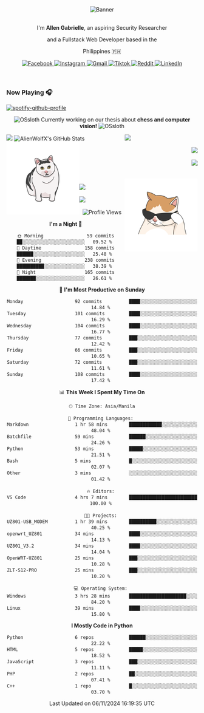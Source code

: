 <!-- AlienWolfX -->
<div align="center">
  <div>
    <!-- ME -->
    <img src="assets/banner.png" alt="Banner" />
    <div>
      <br />
      <p>I'm <b>Allen Gabrielle</b>, an aspiring Security Researcher</p>
      <p>and a Fullstack Web Developer based in the</p>
      <p>Philippines 🇵🇭</p>
    </div>
    <!-- Start Socials -->
    <div style="gap: 4px; align-items: center; margin-top: 10px">
      <a href="https://www.facebook.com/cruizallen">
        <img src="https://img.shields.io/badge/Facebook-blue?logo=facebook" alt="Facebook">
      </a>
      <a href="https://www.instagram.com/cruizallen">
        <img src="https://img.shields.io/badge/Instagram-purple?logo=instagram" alt="Instagram">
      </a>
      <a href="mailto:allengabrielle.cruiz@carsu.edu.ph">
        <img src="https://img.shields.io/badge/Gmail-white?logo=gmail" alt="Gmail">
      </a>
      <a href="https://www.tiktok.com/@cruizallen">
        <img src="https://img.shields.io/badge/Tiktok-black?logo=tiktok" alt="Tiktok">
      </a>
      <a href="https://www.reddit.com/user/AlienWolfX05">
        <img src="https://img.shields.io/badge/Reddit-white?logo=reddit" alt="Reddit">
      </a>
      <a href="https://www.linkedin.com/in/cruizallen">
        <img src="https://img.shields.io/badge/LinkedIn-blue?logo=linkedin" alt="LinkedIn">
      </a>
    </div>
    <!-- End Socials -->
  </div>
</div>

<br />
<br />

### Now Playing 🎧

<div align="left">

[![spotify-github-profile](https://spotify-github-profile.kittinanx.com/api/view?uid=eui8z7q3mzgrl6ogni10r05f6&cover_image=true&theme=novatorem&show_offline=true&background_color=121212&interchange=false&bar_color=53b14f&bar_color_cover=false)](https://spotify-github-profile.kittinanx.com/api/view?uid=eui8z7q3mzgrl6ogni10r05f6&redirect=true)

</div>

<div align="center">

![OSsloth](https://git.io/OSsloth) Currently working on our thesis about **chess and computer vision!** ![OSsloth](https://git.io/OSsloth)

</div>

<img width="38%" align="right" src="https://i.ibb.co/NsqfLfK/AC-Logo-1.png"/> 

<img width="50%" src="https://github-stats-alpha.vercel.app/api?username=AlienWolfX&cc=151515&tc=fff&ic=0a6da4&bc=151515" />

<img width="50%" src="https://github-readme-streak-stats.herokuapp.com/?user=AlienWolfX&theme=dark&hide_border=true" alt="AlienWolfX's GitHub Stats" />

<br />

<img align="left" width="38%" src="assets/confused.png" />

<div align="right" >

<a href="https://github.com/AlienWolfX/thesis-chess"><img width="50%" src="https://github-readme-stats.vercel.app/api/pin/?username=alienwolfx&repo=thesis-chess&title_color=fff&icon_color=f9f9f9&text_color=9f9f9f&bg_color=151515" /></a>

<a href="https://github.com/AlienWolfX/UZ801-USB_MODEM"><img width="50%" src="https://github-readme-stats.vercel.app/api/pin/?username=alienwolfx&repo=UZ801-USB_MODEM&title_color=fff&icon_color=f9f9f9&text_color=9f9f9f&bg_color=151515" /></a>

</div>

<br />

<img width="38%" align="right" src="assets/meow.png"/> 

<a href="https://github.com/AlienWolfX/HandsomeMod-UZ801"><img width="50%" src="https://github-readme-stats.vercel.app/api/pin/?username=alienwolfx&repo=HandsomeMod-UZ801&title_color=fff&icon_color=f9f9f9&text_color=9f9f9f&bg_color=151515" /></a>

<a href="https://github.com/AlienWolfX/HMUF02-V05-USB_MODEM"><img width="50%" src="https://github-readme-stats.vercel.app/api/pin/?username=alienwolfx&repo=HMUF02-V05-USB_MODEM&title_color=fff&icon_color=f9f9f9&text_color=9f9f9f&bg_color=151515" /></a>

<div align="center">

<!--START_SECTION:waka-->
![Profile Views](http://img.shields.io/badge/Profile%20Views-14-blue)

**I'm a Night 🦉** 

```text
🌞 Morning                59 commits          ██░░░░░░░░░░░░░░░░░░░░░░░   09.52 % 
🌆 Daytime                158 commits         ██████░░░░░░░░░░░░░░░░░░░   25.48 % 
🌃 Evening                238 commits         ██████████░░░░░░░░░░░░░░░   38.39 % 
🌙 Night                  165 commits         ███████░░░░░░░░░░░░░░░░░░   26.61 % 
```
📅 **I'm Most Productive on Sunday** 

```text
Monday                   92 commits          ████░░░░░░░░░░░░░░░░░░░░░   14.84 % 
Tuesday                  101 commits         ████░░░░░░░░░░░░░░░░░░░░░   16.29 % 
Wednesday                104 commits         ████░░░░░░░░░░░░░░░░░░░░░   16.77 % 
Thursday                 77 commits          ███░░░░░░░░░░░░░░░░░░░░░░   12.42 % 
Friday                   66 commits          ███░░░░░░░░░░░░░░░░░░░░░░   10.65 % 
Saturday                 72 commits          ███░░░░░░░░░░░░░░░░░░░░░░   11.61 % 
Sunday                   108 commits         ████░░░░░░░░░░░░░░░░░░░░░   17.42 % 
```


📊 **This Week I Spent My Time On** 

```text
🕑︎ Time Zone: Asia/Manila

💬 Programming Languages: 
Markdown                 1 hr 58 mins        ████████████░░░░░░░░░░░░░   48.04 % 
Batchfile                59 mins             ██████░░░░░░░░░░░░░░░░░░░   24.26 % 
Python                   53 mins             █████░░░░░░░░░░░░░░░░░░░░   21.51 % 
Bash                     5 mins              █░░░░░░░░░░░░░░░░░░░░░░░░   02.07 % 
Other                    3 mins              ░░░░░░░░░░░░░░░░░░░░░░░░░   01.42 % 

🔥 Editors: 
VS Code                  4 hrs 7 mins        █████████████████████████   100.00 % 

🐱‍💻 Projects: 
UZ801-USB_MODEM          1 hr 39 mins        ██████████░░░░░░░░░░░░░░░   40.25 % 
openwrt_UZ801            34 mins             ████░░░░░░░░░░░░░░░░░░░░░   14.13 % 
UZ801_V3.2               34 mins             ████░░░░░░░░░░░░░░░░░░░░░   14.04 % 
OpenWRT-UZ801            25 mins             ███░░░░░░░░░░░░░░░░░░░░░░   10.28 % 
ZLT-S12-PRO              25 mins             ███░░░░░░░░░░░░░░░░░░░░░░   10.20 % 

💻 Operating System: 
Windows                  3 hrs 28 mins       █████████████████████░░░░   84.20 % 
Linux                    39 mins             ████░░░░░░░░░░░░░░░░░░░░░   15.80 % 
```

**I Mostly Code in Python** 

```text
Python                   6 repos             ██████░░░░░░░░░░░░░░░░░░░   22.22 % 
HTML                     5 repos             █████░░░░░░░░░░░░░░░░░░░░   18.52 % 
JavaScript               3 repos             ███░░░░░░░░░░░░░░░░░░░░░░   11.11 % 
PHP                      2 repos             ██░░░░░░░░░░░░░░░░░░░░░░░   07.41 % 
C++                      1 repo              █░░░░░░░░░░░░░░░░░░░░░░░░   03.70 % 
```




 Last Updated on 06/11/2024 16:19:35 UTC
<!--END_SECTION:waka-->

</div>
